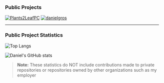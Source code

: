 
### Public Projects
[![Plants2LeafPC](https://github-readme-stats.vercel.app/api/pin/?username=danielgros&repo=Plants2LeafPC&description_lines_count=5)](https://github.com/danielgros/Plants2LeafPC)
[![danielgros](https://github-readme-stats.vercel.app/api/pin/?username=danielgros&repo=danielgros&description_lines_count=5)](https://github.com/danielgros/danielgros)

----

### Public Project Statistics
![Top Langs](https://github-readme-stats.vercel.app/api/top-langs/?username=danielgros&langs_count=20&layout=compact&size_weight=0&count_weight=1)

![Daniel's GitHub stats](https://github-readme-stats.vercel.app/api?username=danielgros&show=reviews,prs_merged&show_icons=false&include_all_commits=true&disable_animations=true)

> **Note:**
> These statistics do NOT include contributions made to private repositories or repositories owned by other organizations such as my employer

<!--
**danielgros/danielgros** is a ✨ _special_ ✨ repository because its `README.md` (this file) appears on your GitHub profile.

Here are some ideas to get you started:

- 🔭 I’m currently working on ...
- 🌱 I’m currently learning ...
- 👯 I’m looking to collaborate on ...
- 🤔 I’m looking for help with ...
- 💬 Ask me about ...
- 📫 How to reach me: ...
- 😄 Pronouns: ...
- ⚡ Fun fact: ...
-->
